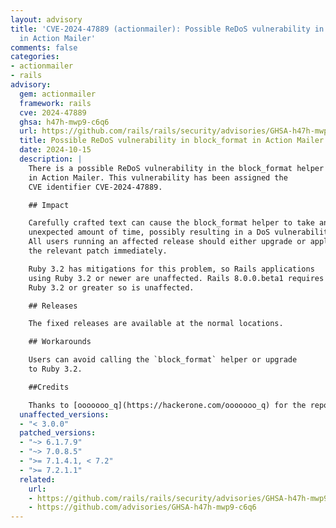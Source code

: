 ```yaml
---
layout: advisory
title: 'CVE-2024-47889 (actionmailer): Possible ReDoS vulnerability in block_format
  in Action Mailer'
comments: false
categories:
- actionmailer
- rails
advisory:
  gem: actionmailer
  framework: rails
  cve: 2024-47889
  ghsa: h47h-mwp9-c6q6
  url: https://github.com/rails/rails/security/advisories/GHSA-h47h-mwp9-c6q6
  title: Possible ReDoS vulnerability in block_format in Action Mailer
  date: 2024-10-15
  description: |
    There is a possible ReDoS vulnerability in the block_format helper
    in Action Mailer. This vulnerability has been assigned the
    CVE identifier CVE-2024-47889.

    ## Impact

    Carefully crafted text can cause the block_format helper to take an
    unexpected amount of time, possibly resulting in a DoS vulnerability.
    All users running an affected release should either upgrade or apply
    the relevant patch immediately.

    Ruby 3.2 has mitigations for this problem, so Rails applications
    using Ruby 3.2 or newer are unaffected. Rails 8.0.0.beta1 requires
    Ruby 3.2 or greater so is unaffected.

    ## Releases

    The fixed releases are available at the normal locations.

    ## Workarounds

    Users can avoid calling the `block_format` helper or upgrade
    to Ruby 3.2.

    ##Credits

    Thanks to [ooooooo_q](https://hackerone.com/ooooooo_q) for the report!
  unaffected_versions:
  - "< 3.0.0"
  patched_versions:
  - "~> 6.1.7.9"
  - "~> 7.0.8.5"
  - ">= 7.1.4.1, < 7.2"
  - ">= 7.2.1.1"
  related:
    url:
    - https://github.com/rails/rails/security/advisories/GHSA-h47h-mwp9-c6q6
    - https://github.com/advisories/GHSA-h47h-mwp9-c6q6
---
```

